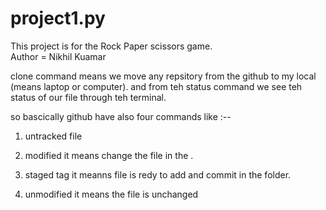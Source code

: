 # project1.py
This project is for the Rock Paper scissors game.
<br>
Author = Nikhil Kuamar


clone command means we move any repsitory from the github to my local (means laptop or computer).
and from teh status command we see teh status of our file through teh terminal.

so bascically github have also four commands like :--
1. untracked file

2. modified   it means change the file in the .

3. staged tag   it meanns file is redy to add and commit in the folder.

4. unmodified it means the file is unchanged

 